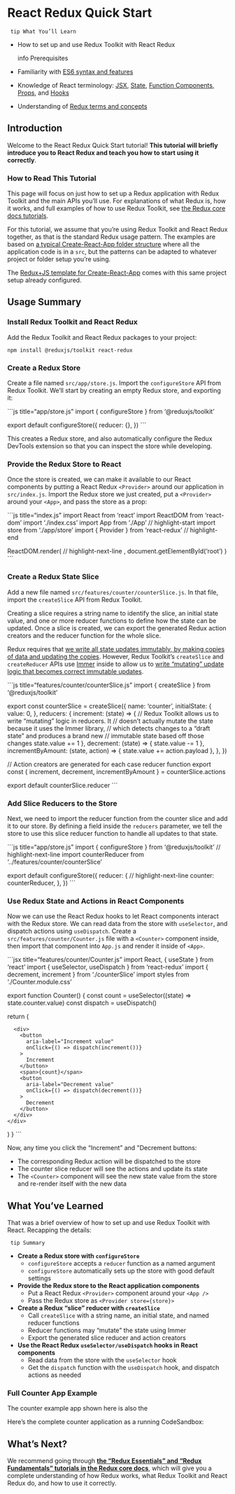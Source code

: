 # React Redux Quick Start

     tip What You’ll Learn

- How to set up and use Redux Toolkit with React Redux

  info Prerequisites

- Familiarity with [ES6 syntax and features](https://www.taniarascia.com/es6-syntax-and-feature-overview/)
- Knowledge of React terminology: [JSX](https://reactjs.org/docs/introducing-jsx.html), [State](https://reactjs.org/docs/state-and-lifecycle.html), [Function Components, Props](https://reactjs.org/docs/components-and-props.html), and [Hooks](https://reactjs.org/docs/hooks-intro.html)
- Understanding of [Redux terms and concepts](https://redux.js.org/tutorials/fundamentals/part-2-concepts-data-flow)

## Introduction

Welcome to the React Redux Quick Start tutorial! **This tutorial will briefly introduce you to React Redux and teach you how to start using it correctly**.

### How to Read This Tutorial

This page will focus on just how to set up a Redux application with Redux Toolkit and the main APIs you’ll use. For explanations of what Redux is, how it works, and full examples of how to use Redux Toolkit, see [the Redux core docs tutorials](https://redux.js.org/tutorials/index).

For this tutorial, we assume that you’re using Redux Toolkit and React Redux together, as that is the standard Redux usage pattern. The examples are based on [a typical Create-React-App folder structure](https://create-react-app.dev/docs/folder-structure) where all the application code is in a `src`, but the patterns can be adapted to whatever project or folder setup you’re using.

The [Redux+JS template for Create-React-App](https://github.com/reduxjs/cra-template-redux) comes with this same project setup already configured.

## Usage Summary

### Install Redux Toolkit and React Redux

Add the Redux Toolkit and React Redux packages to your project:

    npm install @reduxjs/toolkit react-redux

### Create a Redux Store

Create a file named `src/app/store.js`. Import the `configureStore` API from Redux Toolkit. We’ll start by creating an empty Redux store, and exporting it:

\`\`\`js title=“app/store.js” import { configureStore } from ‘<span class="citation" data-cites="reduxjs/toolkit">@reduxjs/toolkit</span>’

export default configureStore({ reducer: {}, }) \`\`\`

This creates a Redux store, and also automatically configure the Redux DevTools extension so that you can inspect the store while developing.

### Provide the Redux Store to React

Once the store is created, we can make it available to our React components by putting a React Redux `<Provider>` around our application in `src/index.js`. Import the Redux store we just created, put a `<Provider>` around your `<App>`, and pass the store as a prop:

\`\`\`js title=“index.js” import React from ‘react’ import ReactDOM from ‘react-dom’ import ‘./index.css’ import App from ‘./App’ // highlight-start import store from ‘./app/store’ import { Provider } from ‘react-redux’ // highlight-end

ReactDOM.render( // highlight-next-line , document.getElementById(‘root’) ) \`\`\`

### Create a Redux State Slice

Add a new file named `src/features/counter/counterSlice.js`. In that file, import the `createSlice` API from Redux Toolkit.

Creating a slice requires a string name to identify the slice, an initial state value, and one or more reducer functions to define how the state can be updated. Once a slice is created, we can export the generated Redux action creators and the reducer function for the whole slice.

Redux requires that [we write all state updates immutably, by making copies of data and updating the copies](https://redux.js.org/tutorials/fundamentals/part-2-concepts-data-flow#immutability). However, Redux Toolkit’s `createSlice` and `createReducer` APIs use [Immer](https://immerjs.github.io/immer/) inside to allow us to [write “mutating” update logic that becomes correct immutable updates](https://redux.js.org/tutorials/fundamentals/part-8-modern-redux#immutable-updates-with-immer).

\`\`\`js title=“features/counter/counterSlice.js” import { createSlice } from ‘<span class="citation" data-cites="reduxjs/toolkit">@reduxjs/toolkit</span>’

export const counterSlice = createSlice({ name: ‘counter’, initialState: { value: 0, }, reducers: { increment: (state) =&gt; { // Redux Toolkit allows us to write “mutating” logic in reducers. It // doesn’t actually mutate the state because it uses the Immer library, // which detects changes to a “draft state” and produces a brand new // immutable state based off those changes state.value += 1 }, decrement: (state) =&gt; { state.value -= 1 }, incrementByAmount: (state, action) =&gt; { state.value += action.payload }, }, })

// Action creators are generated for each case reducer function export const { increment, decrement, incrementByAmount } = counterSlice.actions

export default counterSlice.reducer \`\`\`

### Add Slice Reducers to the Store

Next, we need to import the reducer function from the counter slice and add it to our store. By defining a field inside the `reducers` parameter, we tell the store to use this slice reducer function to handle all updates to that state.

\`\`\`js title=“app/store.js” import { configureStore } from ‘<span class="citation" data-cites="reduxjs/toolkit">@reduxjs/toolkit</span>’ // highlight-next-line import counterReducer from ‘../features/counter/counterSlice’

export default configureStore({ reducer: { // highlight-next-line counter: counterReducer, }, }) \`\`\`

### Use Redux State and Actions in React Components

Now we can use the React Redux hooks to let React components interact with the Redux store. We can read data from the store with `useSelector`, and dispatch actions using `useDispatch`. Create a `src/features/counter/Counter.js` file with a `<Counter>` component inside, then import that component into `App.js` and render it inside of `<App>`.

\`\`\`jsx title=“features/counter/Counter.js” import React, { useState } from ‘react’ import { useSelector, useDispatch } from ‘react-redux’ import { decrement, increment } from ‘./counterSlice’ import styles from ‘./Counter.module.css’

export function Counter() { const count = useSelector((state) =&gt; state.counter.value) const dispatch = useDispatch()

return (

      <div>
        <button
          aria-label="Increment value"
          onClick={() => dispatch(increment())}
        >
          Increment
        </button>
        <span>{count}</span>
        <button
          aria-label="Decrement value"
          onClick={() => dispatch(decrement())}
        >
          Decrement
        </button>
      </div>
    </div>

) } \`\`\`

Now, any time you click the “Increment” and "Decrement buttons:

- The corresponding Redux action will be dispatched to the store
- The counter slice reducer will see the actions and update its state
- The `<Counter>` component will see the new state value from the store and re-render itself with the new data

## What You’ve Learned

That was a brief overview of how to set up and use Redux Toolkit with React. Recapping the details:

     tip Summary

- **Create a Redux store with `configureStore`**
  - `configureStore` accepts a `reducer` function as a named argument
  - `configureStore` automatically sets up the store with good default settings
- **Provide the Redux store to the React application components**
  - Put a React Redux `<Provider>` component around your `<App />`
  - Pass the Redux store as `<Provider store={store}>`
- **Create a Redux “slice” reducer with `createSlice`**
  - Call `createSlice` with a string name, an initial state, and named reducer functions
  - Reducer functions may “mutate” the state using Immer
  - Export the generated slice reducer and action creators
- **Use the React Redux `useSelector/useDispatch` hooks in React components**
  - Read data from the store with the `useSelector` hook
  - Get the `dispatch` function with the `useDispatch` hook, and dispatch actions as needed

### Full Counter App Example

The counter example app shown here is also the

Here’s the complete counter application as a running CodeSandbox:

## What’s Next?

We recommend going through [**the “Redux Essentials” and “Redux Fundamentals” tutorials in the Redux core docs**](https://redux.js.org/tutorials/index), which will give you a complete understanding of how Redux works, what Redux Toolkit and React Redux do, and how to use it correctly.

